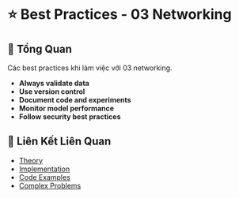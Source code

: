 # ⭐ Best Practices - 03 Networking

## 🎯 Tổng Quan

Các best practices khi làm việc với 03 networking.

- **Always validate data**
- **Use version control**
- **Document code and experiments**
- **Monitor model performance**
- **Follow security best practices**

## 🔗 Liên Kết Liên Quan

- [Theory](./THEORY_03_networking.md)
- [Implementation](./IMPLEMENTATION_03_networking.md)
- [Code Examples](./CODE_EXAMPLES_03_networking.md)
- [Complex Problems](./COMPLEX_PROBLEMS.md)
